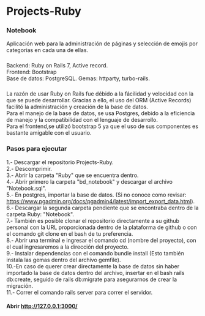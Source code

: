 # Projects-Ruby
### Notebook
Aplicación web para la administración de páginas y selección de emojis por categorias en cada una de ellas.
###
Backend: Ruby on Rails 7, Active record.  
Frontend: Bootstrap  
Base de datos: PostgreSQL.
Gemas: httparty, turbo-rails.   
###
La razón de usar Ruby on Rails fue débido a la fácilidad y velocidad con la que se puede desarrollar. Gracias a ello, el uso del ORM (Active Records) facilitó la administración y creación de la base de datos.   
Para el manejo de la base de datos, se usa Postgres, debido a la eficiencia de manejo y la compatibilidad con el lenguaje de desarrollo.  
Para el frontend,se utilizó bootstrap 5 ya que el uso de sus componentes es bastante amigable con el usuario.   

### Pasos para ejecutar
1.- Descargar el repositorio Projects-Ruby.     
2.- Descomprimir.     
3.- Abrir la carpeta "Ruby" que se encuentra dentro.     
4.- Abrir primero la carpeta "bd_notebook" y descargar el archivo "Notebook.sql".   
5.- En postgres, importar la base de datos. (Si no conoce como revisar: https://www.pgadmin.org/docs/pgadmin4/latest/import_export_data.html).   
6.- Descargar la segunda carpeta pendiente que se encontraba dentro de la carpeta Ruby: "Notebook".  
7.- También es posible clonar el repositorio directamente a su github personal con la URL proporcionada dentro de la plataforma de github o con el comando git clone en el bash de tu preferencia.  
8.- Abrir una terminal e ingresar el comando cd (nombre del proyecto), con el cual ingresaremos a la dirección del proyecto.       
9.- Instalar dependencias con el comando bundle install (Esto también instala las gemas dentro del archivo gemfile).       
10.-En caso de querer crear directamente la base de datos sin haber importado la base de datos dentro del archivo, insertar en el bash rails db:create, seguido de rails db:migrate para asegurarnos de crear la migración.   
11.- Correr el comando rails server para correr el servidor.       
#### Abrir http://127.0.0.1:3000/



